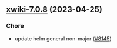 

## [xwiki-7.0.8](https://github.com/truecharts/charts/compare/xwiki-7.0.7...xwiki-7.0.8) (2023-04-25)

### Chore

- update helm general non-major ([#8145](https://github.com/truecharts/charts/issues/8145))
  
  